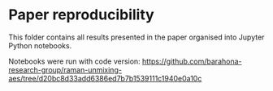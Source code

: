 # Paper reproducibility

This folder contains all results presented in the paper organised into Jupyter Python notebooks.

Notebooks were run with code version: https://github.com/barahona-research-group/raman-unmixing-aes/tree/d20bc8d33add6386ed7b7b1539111c1940e0a10c

